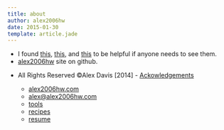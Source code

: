 ```yaml
---
title: about
author: alex2006hw
date: 2015-01-30
template: article.jade
---
```


* I found [this](/content-policy), [this](/privacy-policy), and [this](/terms-of-use) to be helpful if anyone needs to see them.
* [alex2006hw](https://github.com/alex2006hw/alex2006hw.github.io) site on github.

- All Rights Reserved ©Alex Davis [2014] - [Ackowledgements](/ackowledgements)

  - [alex2006hw.com](http://alex2006hw.com)
  - [alex@alex2006hw.com](mailto:alex@alex2006hw.com)
  - [tools](/tools)
  - [recipes](/recipes)
  - [resume](/resume)


